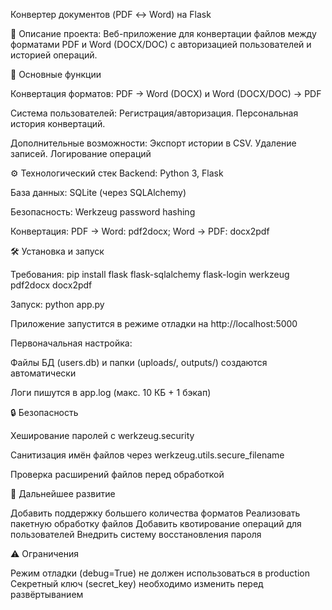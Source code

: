 Конвертер документов (PDF ↔ Word) на Flask

📌 Описание проекта:
Веб-приложение для конвертации файлов между форматами PDF и Word (DOCX/DOC) с авторизацией пользователей и историей операций.

🌟 Основные функции

Конвертация форматов: PDF → Word (DOCX) и Word (DOCX/DOC) → PDF

Система пользователей: Регистрация/авторизация. Персональная история конвертаций.

Дополнительные возможности: Экспорт истории в CSV. Удаление записей. Логирование операций

⚙️ Технологический стек
Backend: Python 3, Flask

База данных: SQLite (через SQLAlchemy)

Безопасность: Werkzeug password hashing

Конвертация: PDF → Word: pdf2docx; Word → PDF: docx2pdf

🛠 Установка и запуск

Требования: pip install flask flask-sqlalchemy flask-login werkzeug pdf2docx docx2pdf

Запуск: python app.py

Приложение запустится в режиме отладки на http://localhost:5000

Первоначальная настройка:

Файлы БД (users.db) и папки (uploads/, outputs/) создаются автоматически

Логи пишутся в app.log (макс. 10 КБ + 1 бэкап)

🔒 Безопасность

Хеширование паролей с werkzeug.security

Санитизация имён файлов через werkzeug.utils.secure_filename

Проверка расширений файлов перед обработкой


🚀 Дальнейшее развитие

Добавить поддержку большего количества форматов
Реализовать пакетную обработку файлов
Добавить квотирование операций для пользователей
Внедрить систему восстановления пароля

⚠️ Ограничения

Режим отладки (debug=True) не должен использоваться в production
Секретный ключ (secret_key) необходимо изменить перед развёртыванием